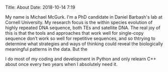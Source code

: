 Title: About
Date: 2018-10-14 7:19

My name is Michael McGurk. I'm a PhD candidate in Daniel Barbash's lab at Cornell University. My research focus is the within species evolution of highly repeated DNA sequence, both TEs and satellite DNA. The real joy of this is that the tools and approaches that work well for single-copy sequence don’t work so well for repetitive sequences, and so thtrying to determine what strategies and ways of thinking could reveal the biologically meaningful patterns in the data. But the 

I do most of my coding and development in Python and only relearn C++ about once every two years when I absolutely need it. 